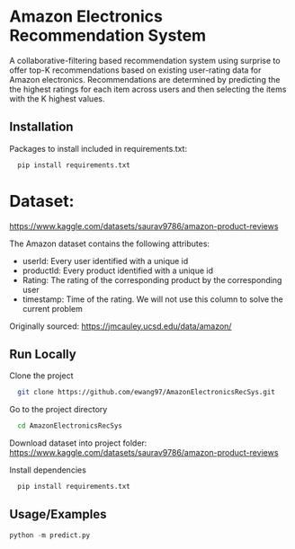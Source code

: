# Amazon Electronics Recommendation System
A collaborative-filtering based recommendation system using surprise to offer top-K recommendations based on existing user-rating data for Amazon electronics. Recommendations are determined by predicting the the highest ratings for each item across users and then selecting the items with the K highest values.


## Installation

Packages to install included in requirements.txt:

```bash
  pip install requirements.txt
```
    

# Dataset:
https://www.kaggle.com/datasets/saurav9786/amazon-product-reviews

The Amazon dataset contains the following attributes:

- userId: Every user identified with a unique id
- productId: Every product identified with a unique id
- Rating: The rating of the corresponding product by the corresponding user
- timestamp: Time of the rating. We will not use this column to solve the current problem

Originally sourced:
https://jmcauley.ucsd.edu/data/amazon/


## Run Locally

Clone the project

```bash
  git clone https://github.com/ewang97/AmazonElectronicsRecSys.git
```

Go to the project directory

```bash
  cd AmazonElectronicsRecSys
```

Download dataset into project folder: https://www.kaggle.com/datasets/saurav9786/amazon-product-reviews

Install dependencies

```bash
  pip install requirements.txt
```


## Usage/Examples

```python
python -m predict.py

```
